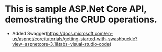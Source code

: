 # This is sample ASP.Net Core API, demostrating the CRUD operations.

* Added Swagger(https://docs.microsoft.com/en-us/aspnet/core/tutorials/getting-started-with-swashbuckle?view=aspnetcore-3.1&tabs=visual-studio-code)